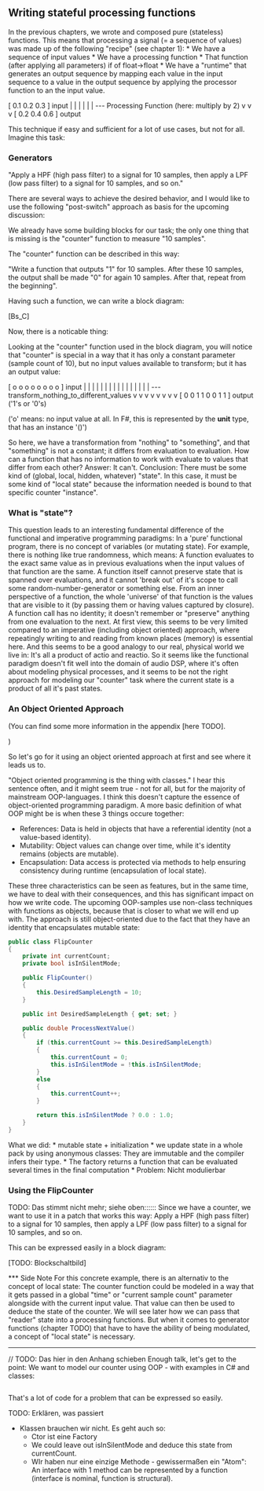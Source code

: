 
## Writing stateful processing functions

In the previous chapters, we wrote and composed pure (stateless) functions. This means that processing a signal (= a sequence of values) was made up of the following "recipe" (see chapter 1):
    * We have a sequence of input values
    * We have a processing function
    * That function (after applying all parameters) if of float->float
    * We have a "runtime" that generates an output sequence by mapping each value in the input sequence to a value in the output sequence by applying the processor function to an the input value.

[ 0.1  0.2  0.3 ]   input
   |    |    |
   |    |    |  --- Processing Function (here: multiply by 2)
   v    v    v
[ 0.2  0.4  0.6 ]   output

This technique if easy and sufficient for a lot of use cases, but not for all. Imagine this task:

### Generators

"Apply a HPF (high pass filter) to a signal for 10 samples, then apply a LPF (low pass filter) to a signal for 10 samples, and so on."

There are several ways to achieve the desired behavior, and I would like to use the following "post-switch" approach as basis for the upcoming discussion:

We already have some building blocks for our task; the only one thing that is missing is the "counter" function to measure "10 samples".

The "counter" function can be described in this way:

"Write a function that outputs "1" for 10 samples. After these 10 samples, the output shall be made "0" for again 10 samples. After that, repeat from the beginning".

Having such a function, we can write a block diagram:

[Bs_C]

Now, there is a noticable thing:

Looking at the "counter" function used in the block diagram, you will notice that "counter" is special in a way that it has only a constant parameter (sample count of 10), but no input values available to transform; but it has an output value:

[ o  o  o  o  o  o  o  o ]   input
  |  |  |  |  |  |  |  |
  |  |  |  |  |  |  |  | --- transform_nothing_to_different_values
  v  v  v  v  v  v  v  v
[ 0  0  1  1  0  0  1  1 ]   output ('1's or '0's)

('o' means: no input value at all. In F#, this is represented by the **unit** type, that has an instance '()')

So here, we have a transformation from "nothing" to "something", and that "something" is not a constant; it differs from evaluation to evaluation. How can a function that has no information to work with evaluate to values that differ from each other? Answer: It can't. Conclusion: There must be some kind of (global, local, hidden, whatever) "state". In this case, it must be some kind of "local state" because the information needed is bound to that specific counter "instance".

### What is "state"?

This question leads to an interesting fundamental difference of the functional and imperative programming paradigms: In a 'pure' functional program, there is no concept of variables (or mutating state). For example, there is nothing like true randomness, which means: A function evaluates to the exact same value as in previous evaluations when the input values of that function are the same. A function itself cannot preserve state that is spanned over evaluations, and it cannot 'break out' of it's scope to call some random-number-generator or something else. From an inner perspective of a function, the whole 'universe' of that function is the values that are visible to it (by passing them or having values captured by closure). A function call has no identity; it doesn't remember or "preserve" anything from one evaluation to the next. At first view, this seems to be very limited compared to an imperative (including object oriented) approach, where repeatingly writing to and reading from known places (memory) is essential here. And this seems to be a good analogy to our real, physical world we live in: It's all a product of actio and reactio. So it seems like the functional paradigm doesn't fit well into the domain of audio DSP, where it's often about modeling physical processes, and it seems to be not the right approach for modeling our "counter" task where the current state is a product of all it's past states.

### An Object Oriented Approach

(You can find some more information in the appendix [here TODO].
<!-- In short, the important things are these: Locality implies that there must be some kind of "existence" of "things" over "time". So identity is made up of an address rather than by equal values. This is modeled by having addresses and pointer, which are accessible in a bigger context and preserved over a certain livetime. Then there is state that can be changed, because if it wouldn't be possible to change the instance state, the necessarity for having instances and pointers to them would not exist, because it wouldn't make a difference pointing to a thing or copying a thing. The behavior is the "gate" that everyone who wants to access (read or write) the instance state has to pass. This helps to ensure consistency during runtime by limiting access (mainly state changes) to special local places in the program. -->
)

So let's go for it using an object oriented approach at first and see where it leads us to.

"Object oriented programming is the thing with classes." I hear this sentence often, and it might seem true - not for all, but for the majority of mainstream OOP-languages. I think this doesn't capture the essence of object-oriented programming paradigm. A more basic definition of what OOP might be is when these 3 things occure together:

* References: Data is held in objects that have a referential identity (not a value-based identity).
* Mutability: Object values can change over time, while it's identity remains (objects are mutable).
* Encapsulation: Data access is protected via methods to help ensuring consistency during runtime (encapsulation of local state).

These three characteristics can be seen as features, but in the same time, we have to deal with their consequences, and this has significant impact on how we write code. The upcoming OOP-samples use non-class techniques with functions as objects, because that is closer to what we will end up with. The approach is still object-oriented due to the fact that they have an identity that encapsulates mutable state:

```csharp
public class FlipCounter
{
    private int currentCount;
    private bool isInSilentMode;

    public FlipCounter()
    {
        this.DesiredSampleLength = 10;
    }

    public int DesiredSampleLength { get; set; }

    public double ProcessNextValue()
    {
        if (this.currentCount >= this.DesiredSampleLength)
        {
            this.currentCount = 0;
            this.isInSilentMode = !this.isInSilentMode;
        }
        else
        {
            this.currentCount++;
        }

        return this.isInSilentMode ? 0.0 : 1.0;
    }
}
```

What we did:
    * mutable state + initialization
    * we update state in a whole pack by using anonymous classes: They are immutable and the compiler infers their type.
    * The factory returns a function that can be evaluated several times in the final computation
    * Problem: Nicht modulierbar

### Using the FlipCounter

TODO: Das stimmt nicht mehr; siehe oben::::::
Since we have a counter, we want to use it in a patch that works this way: Apply a HPF (high pass filter) to a signal for 10 samples, then apply a LPF (low pass filter) to a signal for 10 samples, and so on.

This can be expressed easily in a block diagram:

[TODO: Blockschaltbild]




*** Side Note
For this concrete example, there is an alternativ to the concept of local state: The counter function could be modeled in a way that it gets passed in a global "time" or "current sample count" parameter alongside with the current input value. That value can then be used to deduce the state of the counter. We will see later how we can pass that "reader" state into a processing functions. But when it comes to generator functions (chapter TODO) that have to have the ability of being modulated, a concept of "local state" is necessary.
***





<!-- 

(******* Exkurs 

[ 0.1; 0.2; 0.3 ]   input
\  | \  | \  |
 \ |  \ |  \ |  --- Processing Function (here: add last and current)
   v    v    v
[  ?; 0.3; 0.5 ]   output

********) -->






// TODO: Das hier in den Anhang schieben
Enough talk, let's get to the point: We want to model our counter using OOP - with examples in C# and classes:

```csharp


```

That's a lot of code for a problem that can be expressed so easily.

TODO: Erklären, was passiert
* Klassen brauchen wir nicht. Es geht auch so:
    * Ctor ist eine Factory
    * We could leave out isInSilentMode and deduce this state from currentCount.
    * WIr haben nur eine einzige Methode - gewissermaßen ein "Atom": An interface with 1 method can be represented by a function (interface is nominal, function is structural).



<!-- 

```csharp
public static Func<double> FlipCounter(int desiredSampleLength)
{
    var initialState = new
    {
        count = 0,
        isInSilentMode = false
    };

    var state = initialState;

    return new Func<double>(() =>
    {
        state =
            state.count >= desiredSampleLength
            ? initialState
            : new
                {
                    count = state.count + 1,
                    isInSilentMode = state.isInSilentMode
                };

        return state.isInSilentMode ? 0.0 : 1.0;
    });
}
``` -->